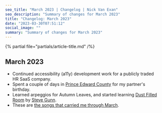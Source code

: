 ```yaml
---
seo_title: "March 2023 | Changelog | Nick Van Exan"
seo_description: "Summary of changes for March 2023"
title: "Changelog: March 2023"
date: "2023-03-30T07:51:12"
social_image: ""
summary: "Summary of changes for March 2023"
---
```


{% partial file="partials/article-title.md" /%}

## March 2023

- Continued accessibility (a11y) development work for a publicly traded HR SaaS company. 
- Spent a couple of days in [Prince Edward County](https://www.thecounty.ca/) for my partner's birthday.
- Learned arpeggios for Autumn Leaves, and started learning [Dust Filled Room](https://youtu.be/ctXJLM-Qms4) by [Steve Gunn](https://www.steve-gunn.com/).
- These are [the songs that carried me through March](https://open.spotify.com/playlist/5U6JAorqLpM1rbdYF3RXiK?si=32a54e621caa4905).

